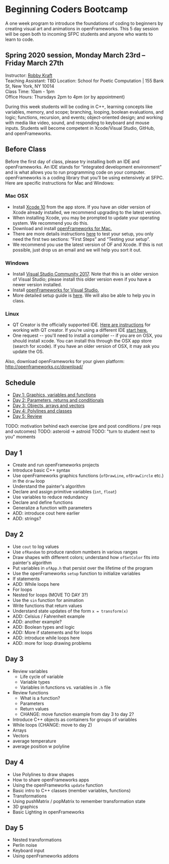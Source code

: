 # Beginning Coders Bootcamp
A one week program to introduce the foundations of coding to beginners by creating visual art and animations in openFrameworks. This 5 day session will be open both to incoming SFPC students and anyone who wants to learn to code.

## Spring 2020 session, Monday March 23rd – Friday March 27th  
Instructor: [Robby Kraft](http://robbykraft.com/)  
Teaching Assistant: TBD
Location: School for Poetic Computation | 155 Bank St, New York, NY 10014  
Class Time: 10am - 1pm  
Office Hours: Thursdays 2pm to 4pm (or by appointment)  

During this week students will be coding in C++, learning concepts like variables, memory, and scope; branching, looping, boolean evaluations, and logic; functions, recursion, and events; object-oriented design; and working with media like video, sound, and responding to keyboard and mouse inputs. Students will become competent in Xcode/Visual Studio, GitHub, and openFrameworks.

## Before Class
Before the first day of class, please try installing both an IDE and openFrameworks. An IDE stands for “integrated development environment” and is what allows you to run programming code on your computer. openFrameworks is a coding library that you’ll be using extensively at SFPC. Here are specific instructions for Mac and Windows:

### Mac OSX
- Install [Xcode 10](https://apps.apple.com/us/app/xcode/id497799835?mt=12) from the app store. If you have an older version of Xcode already installed, we recommend upgrading to the latest version.
- When installing Xcode, you may be prompted to update your operating system. We recommend you do this.
- Download and install [openFrameworks for Mac.](https://openframeworks.cc/download/)
- There are more details instructions [here](https://openframeworks.cc/setup/xcode/) to test your setup, you only need the first two sections: “First Steps” and “Testing your setup”.
- We recommend you use the latest version of OF and Xcode. If this is not possible, just drop us an email and we will help you sort it out.

### Windows
- Install [Visual Studio Community 2017](https://www.techspot.com/downloads/6278-visual-studio.html). Note that this is an older version of Visual Studio; please install this older version even if you have a newer version installed.
- Install [openFrameworks for Visual Studio.](https://openframeworks.cc/download/)
- More detailed setup guide is [here](https://openframeworks.cc/setup/vs/). We will also be able to help you in class.

### Linux
- QT Creator is the officially supported IDE. [Here are instructions](https://openframeworks.cc/setup/qtcreator/) for working with QT creator. If you’re using a different IDE [start here.](https://openframeworks.cc/setup/linux-install/)
- One request -- you'll need to install a compiler -- if you are on OSX, you should install xcode.  You can install this through the OSX app store (search for xcode). If you have an older version of OSX, it may ask you update the OS.  

Also, download openFrameworks for your given platform: http://openframeworks.cc/download/

## Schedule

- [Day 1: Graphics, variables and functions](1_graphics_variables_functions)
- [Day 2: Parameters, returns and conditionals](2_parameters_returns_conditionals)
- [Day 3: Objects, arrays and vectors](3_objects_arrays_vectors)
- [Day 4: Polylines and classes](4_polylines_classes)
- [Day 5: Review](5_review)

TODO: motivation behind each exercise (pre and post conditions / pre reqs and outcomes)
TODO: asteroid -> astroid
TODO: "turn to student next to you" moments

## Day 1

- Create and run openFrameworks projects
- Introduce basic C++ syntax
- Use openFrameworks graphics functions (`ofDrawLine`, `ofDrawCircle` etc.) in the `draw` loop
- Understand the painter's algorithm
- Declare and assign primitive variables (`int`, `float`)
- Use variables to reduce redundancy
- Declare and define functions
- Generalize a function with parameters
- ADD: introduce cout here earlier
- ADD: strings?

## Day 2

- Use `cout` to log values
- Use `ofRandom` to produce random numbers in various ranges
- Draw shapes with different colors; understand how `ofSetColor` fits into painter's algorithm
- Put variables in `ofApp.h` that persist over the lifetime of the program
- Use the openFrameworks `setup` function to initialize variables
- If statements
- ADD: While loops here
- For loops
- Nested for loops (MOVE TO DAY 3?)
- Use the `sin` function for animation
- Write functions that return values
- Understand state updates of the form `x = transform(x)`
- ADD: Celsius / Fahrenheit example
- ADD: another example?
- ADD: Boolean types and logic
- ADD: More if statements and for loops
- ADD: introduce while loops here
- ADD: more for loop drawing problems



## Day 3

- Review variables
  - Life cycle of variable
  - Variable types
  - Variables in functions vs. variables in `.h` file
- Review functions
  - What is a function?
  - Parameters
  - Return values
  - CHANGE: move function example from day 3 to day 2?
- Introduce C++ objects as containers for groups of variables
- While loops (CHANGE: move to day 2)
- Arrays
- Vectors
- average temperature
- average position w polyline


## Day 4

- Use Polylines to draw shapes
- How to share openFrameworks apps
- Using the openFrameworks `update` function
- Basic intro to C++ classes (member variables, functions)
- Transformations
- Using pushMatrix / popMatrix to remember transformation state
- 3D graphics
- Basic Lighting in openFrameworks

## Day 5

- Nested transformations
- Perlin noise
- Keyboard input
- Using openFrameworks addons
